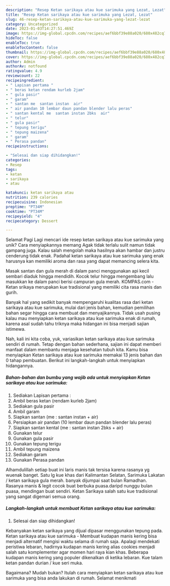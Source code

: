 ```yaml
---
description: "Resep Ketan sarikaya atau kue sarimuka yang Lezat, Lezat"
title: "Resep Ketan sarikaya atau kue sarimuka yang Lezat, Lezat"
slug: 46-resep-ketan-sarikaya-atau-kue-sarimuka-yang-lezat-lezat
category: Uncategorized
date: 2023-01-03T14:27:51.469Z
image: https://img-global.cpcdn.com/recipes/aef6bbf39e88a020/680x482cq70/ketan-sarikaya-atau-kue-sarimuka-foto-resep-utama.jpg
hideToc: false
enableToc: true
enableTocContent: false
thumbnail: https://img-global.cpcdn.com/recipes/aef6bbf39e88a020/680x482cq70/ketan-sarikaya-atau-kue-sarimuka-foto-resep-utama.jpg
cover: https://img-global.cpcdn.com/recipes/aef6bbf39e88a020/680x482cq70/ketan-sarikaya-atau-kue-sarimuka-foto-resep-utama.jpg
author: Admin
authorAv: notfound
ratingvalue: 4.9
reviewcount: 22
recipeingredient:
- " Lapisan pertama "
- " beras ketan rendam kurleb 2jam"
- " gula pasir"
- " garam"
- " santan me  santan instan  air"
- " air pandan 10 lembar daun pandan blender lalu peras"
- " santan kental me  santan instan 2bks  air"
- " telur"
- " gula pasir"
- " tepung terigu"
- " tepung maizena"
- " garam"
- " Perasa pandan"
recipeinstructions:

- "Selesai dan siap dihidangkan!"
categories:
- Resep
tags:
- ketan
- sarikaya
- atau

katakunci: ketan sarikaya atau 
nutrition: 239 calories
recipecuisine: Indonesian
preptime: "PT34M"
cooktime: "PT34M"
recipeyield: "4"
recipecategory: Dessert

---
```



Selamat Pagi Lagi mencari ide resep ketan sarikaya atau kue sarimuka yang unik? Cara menyiapkannya memang Agak tidak terlalu sulit namun tidak gampang juga. Kalau salah mengolah maka hasilnya akan hambar dan justru cenderung tidak enak. Padahal ketan sarikaya atau kue sarimuka yang enak harusnya kan memiliki aroma dan rasa yang dapat memancing selera kita.


Masak santan dan gula merah di dalam panci menggunakan api kecil sembari diaduk hingga mendidih. Kocok telur hingga mengembang lalu masukkan ke dalam panci berisi campuran gula merah. KOMPAS.com - Ketan srikaya merupakan kue tradisional yang memiliki cita rasa manis dan gurih.

Banyak hal yang sedikit banyak mempengaruhi kualitas rasa dari ketan sarikaya atau kue sarimuka, mulai dari jenis bahan, kemudian pemilihan bahan segar hingga cara membuat dan menyajikannya. Tidak usah pusing kalau mau menyiapkan ketan sarikaya atau kue sarimuka enak di rumah, karena asal sudah tahu triknya maka hidangan ini bisa menjadi sajian istimewa.


Nah, kali ini kita coba, yuk, variasikan ketan sarikaya atau kue sarimuka sendiri di rumah. Tetap dengan bahan sederhana, sajian ini dapat memberi manfaat dalam membantu menjaga kesehatan tubuh kita. Kamu bisa menyiapkan Ketan sarikaya atau kue sarimuka memakai 13 jenis bahan dan 0 tahap pembuatan. Berikut ini langkah-langkah untuk menyiapkan hidangannya.

<!--inarticleads1-->

##### Bahan-bahan dan bumbu yang wajib ada untuk menyiapkan Ketan sarikaya atau kue sarimuka:

1. Sediakan  Lapisan pertama :
1. Ambil  beras ketan (rendam kurleb 2jam)
1. Sediakan  gula pasir
1. Ambil  garam
1. Siapkan  santan (me : santan instan + air)
1. Persiapkan  air pandan (10 lembar daun pandan blender lalu peras)
1. Siapkan  santan kental (me : santan instan 2bks + air)
1. Gunakan  telur
1. Gunakan  gula pasir
1. Gunakan  tepung terigu
1. Ambil  tepung maizena
1. Sediakan  garam
1. Gunakan  Perasa pandan


Alhamdulillah setiap buat ini laris manis tak tersisa karena rasanya yg wuenak banget. Satu lg kue khas dari Kalimantan Selatan, Sarimuka Lakatan / ketan sarikaya gula merah. banyak dijumpai saat bulan Ramadhan. Rasanya manis &amp; legit cocok buat berbuka puasa.daripd nunggu bulan puasa, mendingan buat sendiri. Ketan Sarikaya salah satu kue tradisional yang sangat digemari semua orang. 

<!--inarticleads2-->

##### Langkah-langkah untuk membuat Ketan sarikaya atau kue sarimuka:


1. Selesai dan siap dihidangkan!

Kebanyakan ketan sarikaya yang dijual dipasar menggunakan tepung pada. Ketan sarikaya atau kue sarimuka - Membuat kudapan manis kering bisa menjadi alternatif mengisi waktu selama di rumah saja. Apalagi mendekati peristiwa lebaran, hadirnya kudapan manis kering alias cookies menjadi salah satu komplementer agar momen hari raya kian khas. Beberapa kudapan manis kering yang populer dikenalkan di ketika lebaran. Kue talam ketan pandan durian / kue seri muka. 

Bagaimana? Mudah bukan? Itulah cara menyiapkan ketan sarikaya atau kue sarimuka yang bisa anda lakukan di rumah. Selamat menikmati
